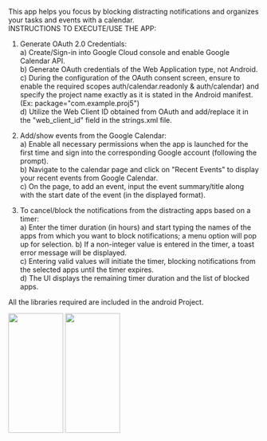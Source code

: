This app helps you focus by blocking distracting notifications and organizes your tasks and events with a calendar.<br/>
INSTRUCTIONS TO EXECUTE/USE THE APP:
1) Generate OAuth 2.0 Credentials:<br/>
a) Create/Sign-in into Google Cloud console and enable Google Calendar API.<br/>
b) Generate OAuth credentials of the Web Application type, not Android.<br/>
c) During the configuration of the OAuth consent screen, ensure to enable the required scopes auth/calendar.readonly & auth/calendar) and specify the project name exactly as it is stated in the Android manifest. (Ex: package="com.example.proj5")<br/>
d) Utilize the Web Client ID obtained from OAuth and add/replace it in the "web_client_id" field in the strings.xml file.<br/>

2) Add/show events from the Google Calendar:<br/>
a) Enable all necessary permissions when the app is launched for the first time and sign into the corresponding Google account (following the prompt).<br/>
b) Navigate to the calendar page and click on "Recent Events" to display your recent events from Google Calendar.<br/>
c) On the page, to add an event, input the event summary/title along with the start date of the event (in the displayed format).<br/>

3) To cancel/block the notifications from the distracting apps based on a timer:<br/>
a) Enter the timer duration (in hours) and start typing the names of the apps from which you want to block notifications; a menu option will pop up for selection. b) If a non-integer value is entered in the timer, a toast error message will be displayed.<br/>
c) Entering valid values will initiate the timer, blocking notifications from the selected apps until the timer expires.<br/>
d) The UI displays the remaining timer duration and the list of blocked apps.<br/>

All the libraries required are included in the android Project.

<img src="https://github.com/vharsoor/Android-app--Notification-Manager-Calendar-Integration/assets/70684031/9c49329c-13ed-4808-a7af-f6f1629ca542" width="110" height="240">
<img src="https://github.com/vharsoor/Android-app--Notification-Manager-Calendar-Integration/assets/70684031/59c4e66f-4597-4f8e-95eb-154410a762d1" width="110" height="240">


